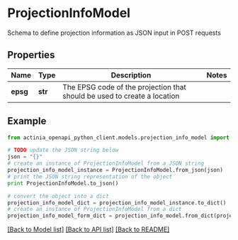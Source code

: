 # ProjectionInfoModel

Schema to define projection information as JSON input in POST requests

## Properties
Name | Type | Description | Notes
------------ | ------------- | ------------- | -------------
**epsg** | **str** | The EPSG code of the projection that should be used to create a location | 

## Example

```python
from actinia_openapi_python_client.models.projection_info_model import ProjectionInfoModel

# TODO update the JSON string below
json = "{}"
# create an instance of ProjectionInfoModel from a JSON string
projection_info_model_instance = ProjectionInfoModel.from_json(json)
# print the JSON string representation of the object
print ProjectionInfoModel.to_json()

# convert the object into a dict
projection_info_model_dict = projection_info_model_instance.to_dict()
# create an instance of ProjectionInfoModel from a dict
projection_info_model_form_dict = projection_info_model.from_dict(projection_info_model_dict)
```
[[Back to Model list]](../README.md#documentation-for-models) [[Back to API list]](../README.md#documentation-for-api-endpoints) [[Back to README]](../README.md)


